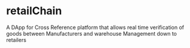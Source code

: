 # retailChain
A DApp for Cross Reference platform that allows real time verification of goods between Manufacturers and warehouse Management down to retailers  
